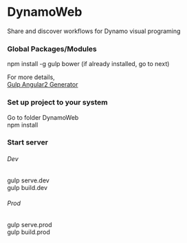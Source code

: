 # DynamoWeb

Share and discover workflows for Dynamo visual programing

### Global Packages/Modules
npm install -g gulp bower (if already installed, go to next)

For more details,  
[Gulp Angular2 Generator](https://www.npmjs.com/package/generator-gulp-angular2)

### Set up project to your system
Go to folder DynamoWeb  
npm install


### Start server
###### Dev
gulp serve.dev  
gulp build.dev

###### Prod
gulp serve.prod  
gulp build.prod
